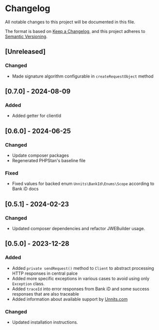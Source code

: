 # Changelog

All notable changes to this project will be documented in this file.

The format is based on [Keep a Changelog](https://keepachangelog.com/en/1.1.0/),
and this project adheres to [Semantic Versioning](https://semver.org/spec/v2.0.0.html).

## [Unreleased]

### Changed

- Made signature algorithm configurable in `createRequestObject` method

## [0.7.0] - 2024-08-09

### Added

- Added getter for clientId

## [0.6.0] - 2024-06-25

### Changed
- Update composer packages
- Regenerated PHPStan's baseline file

### Fixed
- Fixed values for backed enum `Unnits\BankId\Enums\Scope` according to Bank iD docs

## [0.5.1] - 2024-02-23

### Changed

- Updated composer dependencies and refactor JWEBuilder usage.

## [0.5.0] - 2023-12-28

### Added

- Added `private sendRequest()` method to `Client` to abstract processing HTTP responses in central palce
- Added more specific exceptions in various cases to avoid using only `Exception` class.
- Added `traceId` into error responses from Bank iD and some success responses that are also traceable
- Added information about available support by [Unnits.com](www.unnits.com)

### Changed

- Updated installation instructions.

